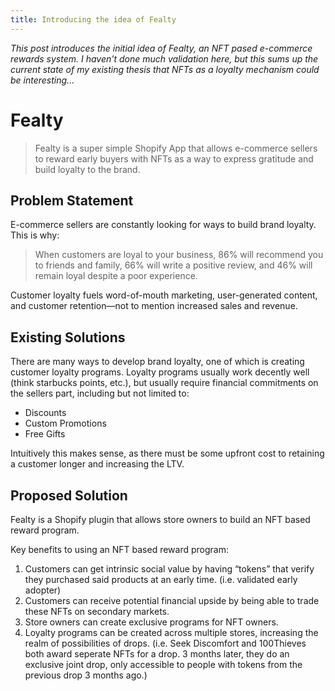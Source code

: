 ```yaml
---
title: Introducing the idea of Fealty
---
```


_This post introduces the initial idea of Fealty, an NFT pased e-commerce rewards system. I haven't done much validation here, but this sums up the current state of my existing thesis that NFTs as a loyalty mechanism could be interesting..._

# Fealty

> Fealty is a super simple Shopify App that allows e-commerce sellers to reward early buyers with NFTs as a way to express gratitude and build loyalty to the brand.

## Problem Statement

E-commerce sellers are constantly looking for ways to build brand loyalty. This is why:

> When customers are loyal to your business, 86% will recommend you to friends and family, 66% will write a positive review, and 46% will remain loyal despite a poor experience.

Customer loyalty fuels word-of-mouth marketing, user-generated content, and customer retention—not to mention increased sales and revenue.
>

## Existing Solutions

There are many ways to develop brand loyalty, one of which is creating customer loyalty programs. Loyalty programs usually work decently well (think starbucks points, etc.), but usually require financial commitments on the sellers part, including but not limited to:

- Discounts
- Custom Promotions
- Free Gifts

Intuitively this makes sense, as there must be some upfront cost to retaining a customer longer and increasing the LTV.

## Proposed Solution

Fealty is a Shopify plugin that allows store owners to build an NFT based reward program.

Key benefits to using an NFT based reward program:

1. Customers can get intrinsic social value by having “tokens” that verify they purchased said products at an early time. (i.e. validated early adopter)
2. Customers can receive potential financial upside by being able to trade these NFTs on secondary markets.
3. Store owners can create exclusive programs for NFT owners.
4. Loyalty programs can be created across multiple stores, increasing the realm of possibilities of drops. (i.e. Seek Discomfort and 100Thieves both award seperate NFTs for a drop. 3 months later, they do an exclusive joint drop, only accessible to people with tokens from the previous drop 3 months ago.)